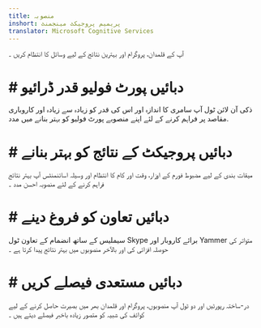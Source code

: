 ```yaml
---
title: منصوبہ
inshort: پریمیم پروجیکٹ مینجمنٹ
translator: Microsoft Cognitive Services
---
```


آپ کے قلمدان، پروگرام اور بہترین نتائج کے لیے وسائل کا انتظام کریں ۔

# # دبائيں پورٹ فولیو قدر ڈرائیو
ذکی آن لائن ٹول آپ سامری کا اندازہ اور اس کی قدر کو زیادہ سے زیادہ اور کاروباری مقاصد پر فراہم کرنے کے لئے اپنے منصوبے پورٹ فولیو کو بہتر بنانے میں مدد. 

# # دبائيں پروجیکٹ کے نتائج کو بہتر بنانے
میقات بندی کے لیے مضبوط فورم کے اوزار، وقت اور کام کا انتظام اور وسیلہ اسائنمنٹس آپ بہتر نتائج فراہم کرنے کے لئے منصوبہ احسن مدد ۔ 

# # دبائيں تعاون کو فروغ دینے
سیملیس کے ساتھ انضمام کے تعاون ٹول Skype برائے کاروبار اور Yammer متواتر کی حوصلہ افزائی کی اور بالآخر منصوبوں میں بہتر نتائج پیدا کرتا ہے ۔ 

# # دبائيں مستعدی فیصلے کریں 
در-ساختہ رپورٹیں اور دو ٹول آپ منصوبوں، پروگرام اور قلمدان بھر میں بصیرت حاصل کرنے کے لیے کوائف کی شبیہ کو متصور زیادہ باخبر فیصلے دیتے ہیں ۔ 





